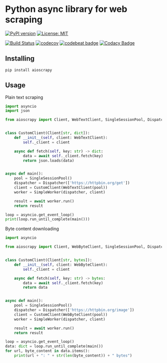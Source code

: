 # Python async library for web scraping

[![PyPI version](https://badge.fury.io/py/aioscrapy.svg)](https://badge.fury.io/py/aioscrapy)
[![License: MIT](https://img.shields.io/badge/License-MIT-green.svg)](https://github.com/eugen1j/aioscrapy/blob/master/LICENSE)

[![Build Status](https://api.travis-ci.com/eugen1j/aioscrapy.svg?branch=master)](https://travis-ci.com/github/eugen1j/aioscrapy)
[![codecov](https://codecov.io/gh/eugen1j/aioscrapy/branch/master/graph/badge.svg)](https://codecov.io/gh/eugen1j/aioscrapy)
[![codebeat badge](https://codebeat.co/badges/c494c251-c554-4f61-be57-6ca484ae7ba9)](https://codebeat.co/projects/github-com-eugen1j-aioscrapy-master) 
[![Codacy Badge](https://api.codacy.com/project/badge/Grade/54e3d1b41bed4c9fb62e25483d1fe1eb)](https://www.codacy.com/app/eugen1j/aioscrapy?utm_source=github.com&amp;utm_medium=referral&amp;utm_content=eugen1j/aioscrapy&amp;utm_campaign=Badge_Grade)

## Installing

    pip install aioscrapy

## Usage

Plain text scraping
```python
import asyncio
import json

from aioscrapy import Client, WebTextClient, SingleSessionPool, Dispatcher, SimpleWorker


class CustomClient(Client[str, dict]):
    def __init__(self, client: WebTextClient):
        self._client = client

    async def fetch(self, key: str) -> dict:
        data = await self._client.fetch(key)
        return json.loads(data)


async def main():
    pool = SingleSessionPool()
    dispatcher = Dispatcher(['https://httpbin.org/get'])
    client = CustomClient(WebTextClient(pool))
    worker = SimpleWorker(dispatcher, client)

    result = await worker.run()
    return result

loop = asyncio.get_event_loop()
print(loop.run_until_complete(main()))
```

Byte content downloading
```python
import asyncio

from aioscrapy import Client, WebByteClient, SingleSessionPool, Dispatcher, SimpleWorker


class CustomClient(Client[str, bytes]):
    def __init__(self, client: WebByteClient):
        self._client = client

    async def fetch(self, key: str) -> bytes:
        data = await self._client.fetch(key)
        return data


async def main():
    pool = SingleSessionPool()
    dispatcher = Dispatcher(['https://httpbin.org/image'])
    client = CustomClient(WebByteClient(pool))
    worker = SimpleWorker(dispatcher, client)

    result = await worker.run()
    return result

loop = asyncio.get_event_loop()
data: dict = loop.run_until_complete(main())
for url, byte_content in data.items():
    print(url + ": " + str(len(byte_content)) + " bytes")
```